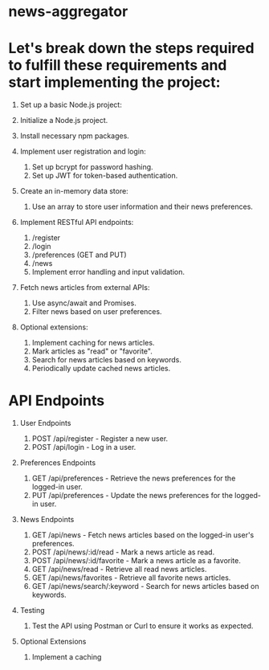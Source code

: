 # news-aggregator

# Let's break down the steps required to fulfill these requirements and start implementing the project:

1. Set up a basic Node.js project:

  1. Initialize a Node.js project.
  2. Install necessary npm packages.

2. Implement user registration and login:

   1. Set up bcrypt for password hashing.
   2. Set up JWT for token-based authentication.

3. Create an in-memory data store:

   1. Use an array to store user information and their news preferences.

4. Implement RESTful API endpoints:

    1. /register
    2. /login
    3. /preferences (GET and PUT)
    4. /news
    5. Implement error handling and input validation.

5. Fetch news articles from external APIs:

    1. Use async/await and Promises.
    2. Filter news based on user preferences.

6. Optional extensions:

    1. Implement caching for news articles.
    2. Mark articles as "read" or "favorite".
    3. Search for news articles based on keywords.
    4. Periodically update cached news articles.

# API Endpoints

1. User Endpoints

    1. POST /api/register - Register a new user.
    2. POST /api/login - Log in a user.

2. Preferences Endpoints

    1. GET /api/preferences - Retrieve the news preferences for the logged-in user.
    2. PUT /api/preferences - Update the news preferences for the logged-in user.

3. News Endpoints

    1. GET /api/news - Fetch news articles based on the logged-in user's preferences.
    2. POST /api/news/:id/read - Mark a news article as read.
    3. POST /api/news/:id/favorite - Mark a news article as a favorite.
    4. GET /api/news/read - Retrieve all read news articles.
    5. GET /api/news/favorites - Retrieve all favorite news articles.
    6. GET /api/news/search/:keyword - Search for news articles based on keywords.

4. Testing

    1. Test the API using Postman or Curl to ensure it works as expected.

5. Optional Extensions

    1. Implement a caching    